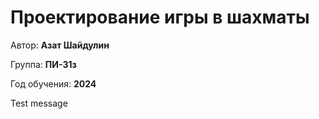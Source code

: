 # Проектирование игры в шахматы

Автор: **Азат Шайдулин**

Группа: **ПИ-31з**

Год обучения: **2024**

Test message